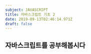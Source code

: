 ```yaml
---
subject: JAVASCRIPT
title: 자바스크립트 기초 2
date: 2019-09-13T02:46:14.971Z
draft: false
---
```

## 자바스크립트를 공부해봅시다
